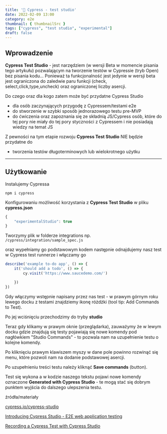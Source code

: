 ```yaml
---
title: '🌲 Cypress - test studio'
date: 2022-02-09 13:00
category: e2e
thumbnail: { thumbnailSrc }
tags: ["cypress", "test studio", "experimental"]
draft: false
---
```



## Wprowadzenie

**Cypress Test Studio** - jest narzędziem (w wersji Beta w momencie pisania tego artykułu) pozwalającym na tworzenie testów w Cypressie (tryb Open) bez pisania kodu... Ponieważ ta funkcjonalność jest jedynie w wersji beta jest ograniczona do zaledwie paru funkcji (check, select,click,type,uncheck) oraz ograniczonej liczby asercji.

Do czego oraz dla kogo zatem może być przydatne Cypress Studio

* dla osób zaczynających przygodę z Cypressem/testami e2e
* do stworzenie  w szybki sposób jednorazowego testu pre-MVP
* do ćwiczenia oraz zapoznania się ze składnią JS/Cypress osób, które do tej pory nie miały do tej pory styczności z Cypressem i nie posiadają wiedzy na temat JS

Z pewności na tym etapie rozwoju **Cypress Test Studio** NIE będzie przydatne do
* tworzenia testów długoterminowych lub wielokrotnego użytku

---
## Użytkowanie


Instalujemy Cypressa

```shell
npm i cypress
```

Konfigurowaniu możliwość korzystania z **Cypress Test Studio** w pliku **cypress.json** 

```js
{
    "experimentalStudio": true
}
```

Tworzymy plik w folderze integrations np. `/cypress/integration/sample_spec.js`

oraz wypełniamy go podstawowym kodem następnie odnajdujemy nasz test w Cypress test runnerze i włączamy go

```js
describe('example to-do app', () => {
    it('should add a todo', () => {
        cy.visit('https://www.saucedemo.com/')

    })
})
```


Gdy włączymy wstępnie napisany przez nas test - w prawym górnym roku lewego docku z testami znajdziemy ikonę różdżki (tool tip: Add Commands to Test).

Po jej wciśnięciu przechodzimy do tryby **studio**


Teraz gdy klikamy w prawym oknie (przeglądarka), zauważymy że w lewym docku gdzie znajdują się testy pojawiają się nowe komendy pod nagłówkiem "Studio Commands" - to pozwala nam na uzupełnienie testu o kolejne komendy. 


Po kliknięciu prawym klawiszem myszy w dane pole powinno rozwinąć się menu, które pozwoli nam na dodanie podstawowej asercji.


Po uzupełnieniu treści testu należy kliknąć **Save commands** (button).


Test się wykona a w kodzie naszego tekstu pojawi nowe komendy oznaczone **Generated with Cypress Studio** - te mogą stać się dobrym punktem wyjścia do dalszego ulepszenia testu.



źródła/materiały

[cypress.io/cypress-studio](https://docs.cypress.io/guides/core-concepts/cypress-studio#Overview)

[Introducing Cypress Studio - E2E web application testing](https://www.youtube.com/watch?v=ado-aAAFe2o&ab_channel=BasaratCodes)

[Recording a Cypress Test with Cypress Studio](https://dev.to/leading-edje/record-a-cypress-test-with-cypress-studio-4npk)